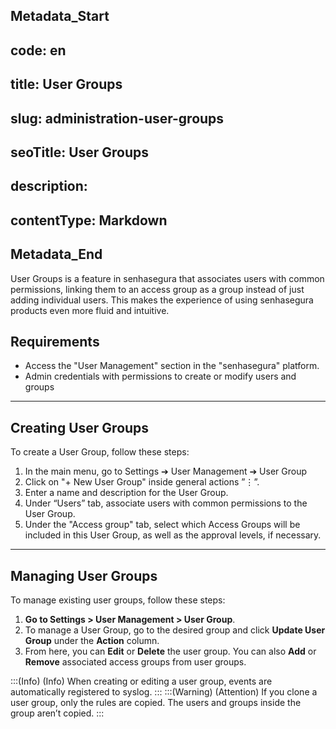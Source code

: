## Metadata_Start 
## code: en
## title: User Groups 
## slug: administration-user-groups 
## seoTitle: User Groups 
## description:  
## contentType: Markdown 
## Metadata_End
User Groups is a feature in senhasegura that associates users with common permissions, linking them to an access group as a group instead of just adding individual users. This makes the experience of using senhasegura products even more fluid and intuitive.

## Requirements

- Access the "User Management" section in the "senhasegura" platform.
- Admin credentials with permissions to create or modify users and groups

* * *

## Creating User Groups

To create a User Group, follow these steps:

1. In the main menu, go to Settings ➔ User Management ➔ User Group
1. Click on "+ New User Group" inside general actions ”⋮”.
1. Enter a name and description for the User Group.
1. Under “Users” tab, associate users with common permissions to the User Group.
1. Under the "Access group" tab, select which Access Groups will be included in this User Group, as well as the approval levels, if necessary.

* * *

## Managing User Groups
To manage existing user groups, follow these steps:

1. **Go to Settings > User Management > User Group**.
2. To manage a User Group, go to the desired group and click **Update User Group** under the **Action** column.
3. From here, you can **Edit** or **Delete** the user group. You can also **Add** or **Remove** associated access groups from user groups.

:::(Info) (Info)
When creating or editing a user group, events are automatically registered to syslog.
:::
:::(Warning) (Attention)
If you clone a user group, only the rules are copied. The users and groups inside the group aren’t copied.
:::